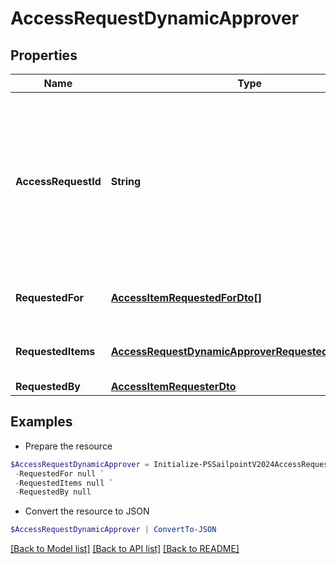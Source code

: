# AccessRequestDynamicApprover
## Properties

Name | Type | Description | Notes
------------ | ------------- | ------------- | -------------
**AccessRequestId** | **String** | The unique ID of the access request object. Can be used with the [access request status endpoint](https://developer.sailpoint.com/idn/api/beta/list-access-request-status) to get the status of the request.  | 
**RequestedFor** | [**AccessItemRequestedForDto[]**](AccessItemRequestedForDto.md) | Identities access was requested for. | 
**RequestedItems** | [**AccessRequestDynamicApproverRequestedItemsInner[]**](AccessRequestDynamicApproverRequestedItemsInner.md) | The access items that are being requested. | 
**RequestedBy** | [**AccessItemRequesterDto**](AccessItemRequesterDto.md) |  | 

## Examples

- Prepare the resource
```powershell
$AccessRequestDynamicApprover = Initialize-PSSailpointV2024AccessRequestDynamicApprover  -AccessRequestId 4b4d982dddff4267ab12f0f1e72b5a6d `
 -RequestedFor null `
 -RequestedItems null `
 -RequestedBy null
```

- Convert the resource to JSON
```powershell
$AccessRequestDynamicApprover | ConvertTo-JSON
```

[[Back to Model list]](../README.md#documentation-for-models) [[Back to API list]](../README.md#documentation-for-api-endpoints) [[Back to README]](../README.md)

